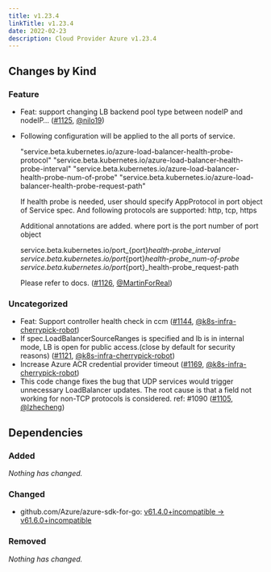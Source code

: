 ```yaml
---
title: v1.23.4
linkTitle: v1.23.4
date: 2022-02-23
description: Cloud Provider Azure v1.23.4
---
```



## Changes by Kind

### Feature

- Feat: support changing LB backend pool type between nodeIP and nodeIP… ([#1125](https://github.com/kubernetes-sigs/cloud-provider-azure/pull/1125), [@nilo19](https://github.com/nilo19))
- Following  configuration will be applied to the all ports of service.
  
  "service.beta.kubernetes.io/azure-load-balancer-health-probe-protocol"
  "service.beta.kubernetes.io/azure-load-balancer-health-probe-interval"
  "service.beta.kubernetes.io/azure-load-balancer-health-probe-num-of-probe"
  "service.beta.kubernetes.io/azure-load-balancer-health-probe-request-path"
  
  If health probe is needed, user should specify AppProtocol in port object of Service spec.
  And following protocols are supported: http, tcp, https
  
  Additional annotations are added. where port is the port number of port object
  
  service.beta.kubernetes.io/port_{port}_health-probe_interval
  service.beta.kubernetes.io/port_{port}_health-probe_num-of-probe
  service.beta.kubernetes.io/port_{port}_health-probe_request-path
  
  Please refer to docs. ([#1126](https://github.com/kubernetes-sigs/cloud-provider-azure/pull/1126), [@MartinForReal](https://github.com/MartinForReal))

### Uncategorized

- Feat: Support controller health check in ccm ([#1144](https://github.com/kubernetes-sigs/cloud-provider-azure/pull/1144), [@k8s-infra-cherrypick-robot](https://github.com/k8s-infra-cherrypick-robot))
- If spec.LoadBalancerSourceRanges is specified and lb is in internal mode, LB is open for public access.(close by default for security reasons) ([#1121](https://github.com/kubernetes-sigs/cloud-provider-azure/pull/1121), [@k8s-infra-cherrypick-robot](https://github.com/k8s-infra-cherrypick-robot))
- Increase Azure ACR credential provider timeout ([#1169](https://github.com/kubernetes-sigs/cloud-provider-azure/pull/1169), [@k8s-infra-cherrypick-robot](https://github.com/k8s-infra-cherrypick-robot))
- This code change fixes the bug that UDP services would trigger unnecessary LoadBalancer updates. The root cause is that a field not working for non-TCP protocols is considered.
  ref: #1090 ([#1105](https://github.com/kubernetes-sigs/cloud-provider-azure/pull/1105), [@lzhecheng](https://github.com/lzhecheng))

## Dependencies

### Added
_Nothing has changed._

### Changed
- github.com/Azure/azure-sdk-for-go: [v61.4.0+incompatible → v61.6.0+incompatible](https://github.com/Azure/azure-sdk-for-go/compare/v61.4.0...v61.6.0)

### Removed
_Nothing has changed._
